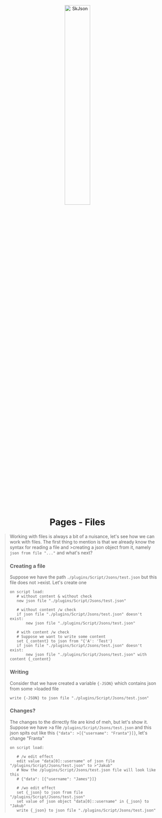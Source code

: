 <p align="center" style="align: center; text-align: center">
<img align="center" alt="SkJson" width="40%" src="https://skjson.xyz/imgs/skjson/banner.png">
</p>

<h1 align="center">Pages - Files</h1>

>Working with files is always a bit of a nuisance, let's see how we can work with files.
>The first thing to mention is that we already know the syntax for reading a file and >creating a json object from it, namely `json from file "..."` and what's next?
>
>### Creating a file
>Suppose we have the path `./plugins/Script/Jsons/test.json` but this file does not >exist. Let's create one
>```applescript
>on script load:
>    # without content & without check
>    new json file "./plugins/Script/Jsons/test.json"
>
>    # without content /w check
>    if json file "./plugins/Script/Jsons/test.json" doesn't exist:
>        new json file "./plugins/Script/Jsons/test.json"
>
>    # with content /w check
>    # Suppose we want to write some content
>    set {_content} to json from "{'A': 'Test'}
>    if json file "./plugins/Script/Jsons/test.json" doesn't exist:
>        new json file "./plugins/Script/Jsons/test.json" with content {_content}
>```
>
>
>### Writing
>Consider that we have created a variable `{-JSON}` which contains json from some >loaded file
>```applescript
>write {-JSON} to json file "./plugins/Script/Jsons/test.json"
>```
>
>### Changes?
>The changes to the dirrectly file are kind of meh, but let's show it. Suppose we have >a file `/plugins/Script/Jsons/test.json` and this json spits out like this `{"data": >[{"username": "Franta"}]}`, let's change "Franta"
>```applescript
>on script load:
>
>    # /w edit effect
>    edit value "data[0]::username" of json file "/plugins/Script/Jsons/test.json" to >"Jakub"
>    # Now the /plugins/Script/Jsons/test.json file will look like this
>    # {"data": [{"username": "James"}]}
>
>    # /wo edit effect
>    set {_json} to json from file "/plugins/Script/Jsons/test.json"
>    set value of json object "data[0]::username" in {_json} to "Jakub"
>    write {_json} to json file "./plugins/Script/Jsons/test.json"
>```